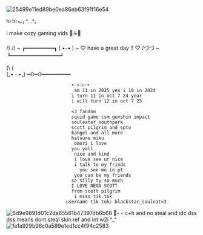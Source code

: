 
 ![25499e11ed89be0ea86eb63f91f16e54](https://github.com/user-attachments/assets/940b82ca-2027-4d6d-9bab-9eaa65803d23)

 
 
 hi hi ᓚ₍ ^. .^₎

i make cozy gaming vids 🧸☕🤍

/) /) ~ ┏━━━━━━━━━┓
( •-• ) ~ ♡ have a great day !! ♡
/づづ ~ ┗━━━━━━━━━┛

(\ (\
(„• ֊ •„)
━𝕆━𝕆━━━━━━━━━

                            •┈୨♡୧┈•
                             am 11 in 2025 yes i 10 in 2024 
                            i turn 11 in oct 7 24 year
                            i will turn 12 in oct 7 25 
                 
                            <3 fandom
                            squid game csm genshin impact
                            souleater southpark
                            scott pilgrim and spto
                            kangel and all more
                            hatsune miku
                             omori i love
                            you yall 
                             nice and kind
                             i love see ur nice
                             i talk to my frinds
                               you see me in pt
                             you can be my friends
                            so silly ty so much
                            I LOVE NEGA SCOTT 
                            from scott pilgrim
                             i miss tik tok
                          username tik tok: blackstar_souleat<3
![6d9e9891d01c2da85561b47397db6b68](https://github.com/user-attachments/assets/a3479f69-d16a-411a-bf94-feb7ffbf7a8e) 
🍰- - c+h and no steal and idc dss dss means dont steal skin ref and int w2i ^_^
![fe1a929b96c0a589e1ed1cc4f94c2583](https://github.com/user-attachments/assets/01e3165c-d3df-49d7-8551-76ee8ec5882e)
